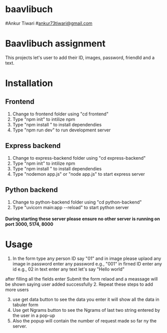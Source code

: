 # baavlibuch
#Ankur Tiwari
#ankur73tiwari@gmail.com

# Baavlibuch assignment

This projects let's user to add their ID, images, password, friendId and a text.


# Installation

## Frontend
1. Change to frontend folder using "cd frontend"
2. Type "npm init" to intilize npm
3. Type "npm install " to install dependendies
4. Type "npm run dev" to run development server

## Express backend
1. Change to express-backend folder using "cd express-backend"
2. Type "npm init" to intilize npm
3. Type "npm install " to install dependendies
4. Type "nodemon app.js" or "node app.js" to start express server

## Python backend
1. Change to python-backend folder using "cd python-backend"
2. Type "uvicorn main:app --reload" to start python server

#### During starting these server please ensure no other server is running on port 3000, 5174, 8000

# Usage
1. In the form type any person ID say "01" and in image please uplaod any image in password enter any password e.g., "001" in firned ID enter any id e.g., 02
 in text enter any text let's say "Hello world"

 after filling all the fields enter Submit the form relaod and a meassage will be shown saying user added successfully
 2. Repeat these steps to add more users

 3. use get data button to see the data you enter it will show all the data in tabuler form
 4. Use get Ngrams button to see the Ngrams of last two string entered by the user  in a pop-up
 5. Also the popup will contain the number of request made so far ny the server.
